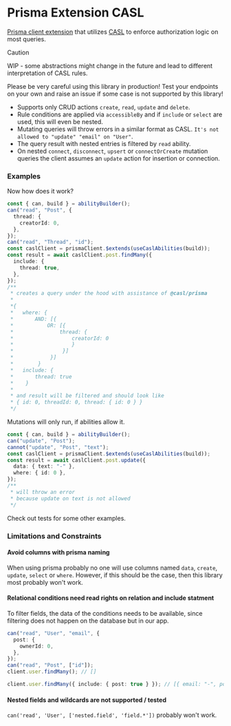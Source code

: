 # Prisma Extension CASL

[Prisma client extension](https://www.prisma.io/docs/orm/prisma-client/client-extensions) that utilizes [CASL](https://casl.js.org/) to enforce authorization logic on most queries.

> [!CAUTION]
>
> WIP - some abstractions might change in the future and lead to different interpretation of CASL rules.
>
> Please be very careful using this library in production! Test your endpoints on your own and raise an issue if some case is not supported by this library!

- Supports only CRUD actions `create`, `read`, `update` and `delete`.
- Rule conditions are applied via `accessibleBy` and if `include` or `select` are used, this will even be nested.
- Mutating queries will throw errors in a similar format as CASL. `It's not allowed to "update" "email" on "User"`.
- The query result with nested entries is filtered by `read` ability.
- On nested `connect`, `disconnect`, `upsert` or `connectOrCreate` mutation queries the client assumes an `update` action for insertion or connection.

### Examples

Now how does it work?

```ts
const { can, build } = abilityBuilder();
can("read", "Post", {
  thread: {
    creatorId: 0,
  },
});
can("read", "Thread", "id");
const caslClient = prismaClient.$extends(useCaslAbilities(build));
const result = await caslClient.post.findMany({
  include: {
    thread: true,
  },
});
/**
 * creates a query under the hood with assistance of @casl/prisma
 *
 *{
 *   where: {
 *       AND: [{
 *           OR: [{
 *               thread: {
 *                   creatorId: 0
 *                   }
 *                }]
 *            }]
 *        }
 *   include: {
 *       thread: true
 *    }
 *
 * and result will be filtered and should look like
 * { id: 0, threadId: 0, thread: { id: 0 } }
 */
```

Mutations will only run, if abilities allow it.

```ts
const { can, build } = abilityBuilder();
can("update", "Post");
cannot("update", "Post", "text");
const caslClient = prismaClient.$extends(useCaslAbilities(build));
const result = await caslClient.post.update({
  data: { text: "-" },
  where: { id: 0 },
});
/**
 * will throw an error
 * because update on text is not allowed
 */
```

Check out tests for some other examples.

### Limitations and Constraints

#### Avoid columns with prisma naming

When using prisma probably no one will use columns named `data`, `create`, `update`, `select` or `where`. However, if this should be the case, then this library most probably won't work.

#### Relational conditions need read rights on relation and include statment

To filter fields, the data of the conditions needs to be available, since filtering does not happen on the database but in our app.

```ts
can("read", "User", "email", {
  post: {
    ownerId: 0,
  },
});
can("read", "Post", ["id"]);
client.user.findMany(); // []

client.user.findMany({ include: { post: true } }); // [{ email: "-", post: { id: 0 } }]
```

#### Nested fields and wildcards are not supported / tested

`can('read', 'User', ['nested.field', 'field.*'])` probably won't work.
